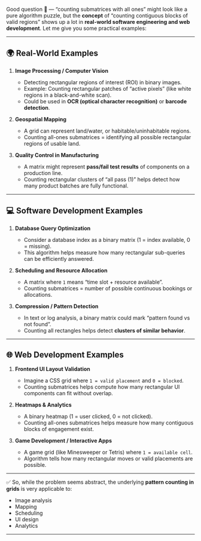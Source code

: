 Good question 🙌 — “counting submatrices with all ones” might look like a pure algorithm puzzle, but the **concept** of “counting contiguous blocks of valid regions” shows up a lot in **real-world software engineering and web development**. Let me give you some practical examples:

---

## 🌍 Real-World Examples

1. **Image Processing / Computer Vision**

   * Detecting rectangular regions of interest (ROI) in binary images.
   * Example: Counting rectangular patches of “active pixels” (like white regions in a black-and-white scan).
   * Could be used in **OCR (optical character recognition)** or **barcode detection**.

2. **Geospatial Mapping**

   * A grid can represent land/water, or habitable/uninhabitable regions.
   * Counting all-ones submatrices = identifying all possible rectangular regions of usable land.

3. **Quality Control in Manufacturing**

   * A matrix might represent **pass/fail test results** of components on a production line.
   * Counting rectangular clusters of “all pass (1)” helps detect how many product batches are fully functional.

---

## 💻 Software Development Examples

1. **Database Query Optimization**

   * Consider a database index as a binary matrix (1 = index available, 0 = missing).
   * This algorithm helps measure how many rectangular sub-queries can be efficiently answered.

2. **Scheduling and Resource Allocation**

   * A matrix where `1` means “time slot + resource available”.
   * Counting submatrices = number of possible continuous bookings or allocations.

3. **Compression / Pattern Detection**

   * In text or log analysis, a binary matrix could mark “pattern found vs not found”.
   * Counting all rectangles helps detect **clusters of similar behavior**.

---

## 🌐 Web Development Examples

1. **Frontend UI Layout Validation**

   * Imagine a CSS grid where `1 = valid placement` and `0 = blocked`.
   * Counting submatrices helps compute how many rectangular UI components can fit without overlap.

2. **Heatmaps & Analytics**

   * A binary heatmap (1 = user clicked, 0 = not clicked).
   * Counting all-ones submatrices helps measure how many contiguous blocks of engagement exist.

3. **Game Development / Interactive Apps**

   * A game grid (like Minesweeper or Tetris) where `1 = available cell`.
   * Algorithm tells how many rectangular moves or valid placements are possible.

---

✅ So, while the problem seems abstract, the underlying **pattern counting in grids** is very applicable to:

* Image analysis
* Mapping
* Scheduling
* UI design
* Analytics

---
